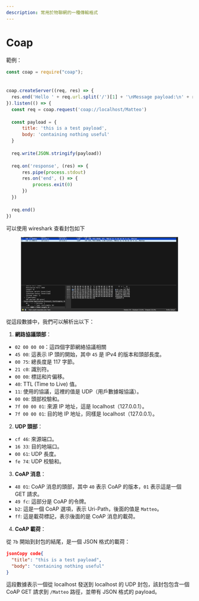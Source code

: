 ```yaml
---
description: 常用於物聯網的一種傳輸格式
---
```


# Coap

範例：

```javascript
const coap = require("coap");


coap.createServer((req, res) => {
  res.end('Hello ' + req.url.split('/')[1] + '\nMessage payload:\n' + req.payload + '\n')
}).listen(() => {
  const req = coap.request('coap://localhost/Matteo')

  const payload = {
      title: 'this is a test payload',
      body: 'containing nothing useful'
  }

  req.write(JSON.stringify(payload))

  req.on('response', (res) => {
      res.pipe(process.stdout)
      res.on('end', () => {
          process.exit(0)
      })
  })

  req.end()
})
```

可以使用 wireshark 查看封包如下

<figure><img src=".gitbook/assets/截圖 2023-10-25 上午10.50.28.png" alt=""><figcaption></figcaption></figure>

從這段數據中，我們可以解析出以下：

1. **網路協議頭部**：

* `02 00 00 00`：這四個字節網絡協議相關
* `45 00`: 這表示 IP 頭的開始，其中 `45` 是 IPv4 的版本和頭部長度。
* `00 75`: 總長度是 117 字節。
* `21 c0`: 識別符。
* `00 00`: 標誌和片偏移。
* `40`: TTL (Time to Live) 值。
* `11`: 使用的協議，這裡的值是 UDP（用戶數據報協議）。
* `00 00`: 頭部校驗和。
* `7f 00 00 01`: 來源 IP 地址，這是 localhost（127.0.0.1）。
* `7f 00 00 01`: 目的地 IP 地址，同樣是 localhost（127.0.0.1）。

2. **UDP 頭部**：

* `cf 46`: 來源端口。
* `16 33`: 目的地端口。
* `00 61`: UDP 長度。
* `fe 74`: UDP 校驗和。

3. **CoAP 消息**：

* `48 01`: CoAP 消息的頭部，其中 `40` 表示 CoAP 的版本，`01` 表示這是一個 GET 請求。
* `49 fc`: 這部分是 CoAP 的令牌。
* `b2`: 這是一個 CoAP 選項，表示 Uri-Path，後面的值是 `Matteo`。
* `ff`: 這是載荷標記，表示後面的是 CoAP 消息的載荷。

4. **CoAP 載荷**：

從 `7b` 開始到封包的結尾，是一個 JSON 格式的載荷：

```json
jsonCopy code{
  "title": "this is a test payload",
  "body": "containing nothing useful"
}
```

這段數據表示一個從 localhost 發送到 localhost 的 UDP 封包，該封包包含一個 CoAP GET 請求到 `/Matteo` 路徑，並帶有 JSON 格式的 payload。

